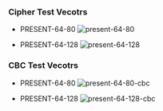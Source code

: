 
### Cipher Test Vecotrs

+ PRESENT-64-80
![present-64-80](http://www.luopeng.site/images/cipher-vectors/present-80.png?raw=true)

+ PRESENT-64-128
![present-64-128](http://www.luopeng.site/images/cipher-vectors/present-128.png?raw=true)

### CBC Test Vecotrs

+ PRESENT-64-80
![present-64-80-cbc](http://www.luopeng.site/images/cipher-vectors/present-80-cbc.png?raw=true)

+ PRESENT-64-128
![present-64-128-cbc](http://www.luopeng.site/images/cipher-vectors/present-128-cbc.png?raw=true)

